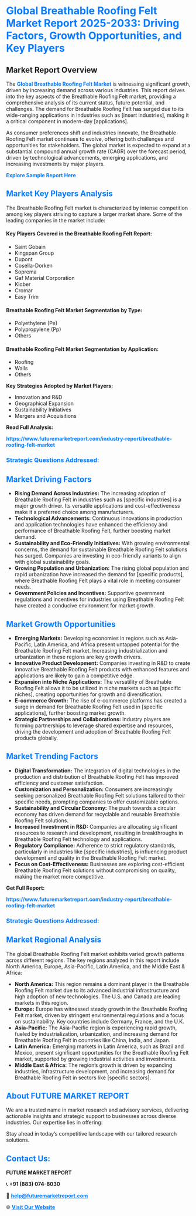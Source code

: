 <h1 style="color: #007BFF;">Global Breathable Roofing Felt Market Report 2025-2033: Driving Factors, Growth Opportunities, and Key Players</h1>

<section id="overview">
<h2>Market Report Overview</h2>
<p>The <a href="https://www.futuremarketreport.com/industry-report/breathable-roofing-felt-market" style="color: #007BFF; text-decoration: none;"><strong>Global Breathable Roofing Felt Market</strong></a> is witnessing significant growth, driven by increasing demand across various industries. This report delves into the key aspects of the Breathable Roofing Felt market, providing a comprehensive analysis of its current status, future potential, and challenges. The demand for Breathable Roofing Felt has surged due to its wide-ranging applications in industries such as [insert industries], making it a critical component in modern-day [applications].</p>
<p>As consumer preferences shift and industries innovate, the Breathable Roofing Felt market continues to evolve, offering both challenges and opportunities for stakeholders. The global market is expected to expand at a substantial compound annual growth rate (CAGR) over the forecast period, driven by technological advancements, emerging applications, and increasing investments by major players.</p>
</section>

<section id="overview">
<p><a href="https://www.futuremarketreport.com/request-sample/reportId=31381" style="color: #007BFF; text-decoration: none;"><strong>Explore Sample Report Here</strong></a></p>
</section>

<section id="key-players">
<h2 style="color: #007BFF;">Market Key Players Analysis</h2>
<p>The Breathable Roofing Felt market is characterized by intense competition among key players striving to capture a larger market share. Some of the leading companies in the market include:</p>
<h4>Key Players Covered in the Breathable Roofing Felt Report:</h4>
<ul><li>Saint Gobain</li><li>Kingspan Group</li><li>Dupont</li><li>Cosella-Dorken</li><li>Soprema</li><li>Gaf Material Corporation</li><li>Klober</li><li>Cromar</li><li>Easy Trim</li></ul>
<h4>Breathable Roofing Felt Market Segmentation by Type:</h4>
<ul><li>Polyethylene (Pe)</li><li>Polypropylene (Pp)</li><li>Others</li></ul>

<h4>Breathable Roofing Felt Market Segmentation by Application:</h4>
<ul><li>Roofing</li><li>Walls</li><li>Others</li></ul>
<p><strong>Key Strategies Adopted by Market Players:</strong></p>
<ul>
<li>Innovation and R&D</li>
<li>Geographical Expansion</li>
<li>Sustainability Initiatives</li>
<li>Mergers and Acquisitions</li>
</ul>
</section>

<section>
<p><strong>Read Full Analysis: </strong></p><a href="https://www.futuremarketreport.com/industry-report/breathable-roofing-felt-market" style="color: #007BFF; text-decoration: none;"><strong>https://www.futuremarketreport.com/industry-report/breathable-roofing-felt-market</strong></a>
<h3 style="color: #007BFF;">Strategic Questions Addressed:</h3>
</section>

<section id="driving-factors">
<h2 style="color: #007BFF;">Market Driving Factors</h2>
<ul>
<li><strong>Rising Demand Across Industries:</strong> The increasing adoption of Breathable Roofing Felt in industries such as [specific industries] is a major growth driver. Its versatile applications and cost-effectiveness make it a preferred choice among manufacturers.</li>
<li><strong>Technological Advancements:</strong> Continuous innovations in production and application technologies have enhanced the efficiency and performance of Breathable Roofing Felt, further boosting market demand.</li>
<li><strong>Sustainability and Eco-Friendly Initiatives:</strong> With growing environmental concerns, the demand for sustainable Breathable Roofing Felt solutions has surged. Companies are investing in eco-friendly variants to align with global sustainability goals.</li>
<li><strong>Growing Population and Urbanization:</strong> The rising global population and rapid urbanization have increased the demand for [specific products], where Breathable Roofing Felt plays a vital role in meeting consumer needs.</li>
<li><strong>Government Policies and Incentives:</strong> Supportive government regulations and incentives for industries using Breathable Roofing Felt have created a conducive environment for market growth.</li>
</ul>
</section>

<section id="growth-opportunities">
<h2 style="color: #007BFF;">Market Growth Opportunities</h2>
<ul>
<li><strong>Emerging Markets:</strong> Developing economies in regions such as Asia-Pacific, Latin America, and Africa present untapped potential for the Breathable Roofing Felt market. Increasing industrialization and urbanization in these regions are key growth drivers.</li>
<li><strong>Innovative Product Development:</strong> Companies investing in R&D to create innovative Breathable Roofing Felt products with enhanced features and applications are likely to gain a competitive edge.</li>
<li><strong>Expansion into Niche Applications:</strong> The versatility of Breathable Roofing Felt allows it to be utilized in niche markets such as [specific niches], creating opportunities for growth and diversification.</li>
<li><strong>E-commerce Growth:</strong> The rise of e-commerce platforms has created a surge in demand for Breathable Roofing Felt used in [specific applications], further boosting market growth.</li>
<li><strong>Strategic Partnerships and Collaborations:</strong> Industry players are forming partnerships to leverage shared expertise and resources, driving the development and adoption of Breathable Roofing Felt products globally.</li>
</ul>
</section>

<section id="trending-factors">
<h2 style="color: #007BFF;">Market Trending Factors</h2>
<ul>
<li><strong>Digital Transformation:</strong> The integration of digital technologies in the production and distribution of Breathable Roofing Felt has improved efficiency and customer satisfaction.</li>
<li><strong>Customization and Personalization:</strong> Consumers are increasingly seeking personalized Breathable Roofing Felt solutions tailored to their specific needs, prompting companies to offer customizable options.</li>
<li><strong>Sustainability and Circular Economy:</strong> The push towards a circular economy has driven demand for recyclable and reusable Breathable Roofing Felt solutions.</li>
<li><strong>Increased Investment in R&D:</strong> Companies are allocating significant resources to research and development, resulting in breakthroughs in Breathable Roofing Felt technology and applications.</li>
<li><strong>Regulatory Compliance:</strong> Adherence to strict regulatory standards, particularly in industries like [specific industries], is influencing product development and quality in the Breathable Roofing Felt market.</li>
<li><strong>Focus on Cost-Effectiveness:</strong> Businesses are exploring cost-efficient Breathable Roofing Felt solutions without compromising on quality, making the market more competitive.</li>
</ul>
</section>

<section>
<p><strong>Get Full Report: </strong></p><a href="https://www.futuremarketreport.com/industry-report/breathable-roofing-felt-market" style="color: #007BFF; text-decoration: none;"><strong>https://www.futuremarketreport.com/industry-report/breathable-roofing-felt-market</strong></a>
<h3 style="color: #007BFF;">Strategic Questions Addressed:</h3>
</section>


<section id="regional-analysis">
<h2 style="color: #007BFF;">Market Regional Analysis</h2>
<p>The global Breathable Roofing Felt market exhibits varied growth patterns across different regions. The key regions analyzed in this report include North America, Europe, Asia-Pacific, Latin America, and the Middle East & Africa:</p>
<ul>
<li><strong>North America:</strong> This region remains a dominant player in the Breathable Roofing Felt market due to its advanced industrial infrastructure and high adoption of new technologies. The U.S. and Canada are leading markets in this region.</li>
<li><strong>Europe:</strong> Europe has witnessed steady growth in the Breathable Roofing Felt market, driven by stringent environmental regulations and a focus on sustainability. Key countries include Germany, France, and the U.K.</li>
<li><strong>Asia-Pacific:</strong> The Asia-Pacific region is experiencing rapid growth, fueled by industrialization, urbanization, and increasing demand for Breathable Roofing Felt in countries like China, India, and Japan.</li>
<li><strong>Latin America:</strong> Emerging markets in Latin America, such as Brazil and Mexico, present significant opportunities for the Breathable Roofing Felt market, supported by growing industrial activities and investments.</li>
<li><strong>Middle East & Africa:</strong> The region’s growth is driven by expanding industries, infrastructure development, and increasing demand for Breathable Roofing Felt in sectors like [specific sectors].</li>
</ul>
</section>

<footer>
<h2 style="color: #007BFF;">About FUTURE MARKET REPORT</h2>
<p>We are a trusted name in market research and advisory services, delivering actionable insights and strategic support to businesses across diverse industries. Our expertise lies in offering:</p>

<p>Stay ahead in today’s competitive landscape with our tailored research solutions.</p>

<h2 style="color: #007BFF;">Contact Us:</h2>
<p><strong>FUTURE MARKET REPORT</strong></p>
<p>📞 <strong>+91 (883) 074-8030</strong></p>
<p>📧 <strong><a href="mailto:help@futuremarketreport.com" style="color: #007BFF;">help@futuremarketreport.com</a></strong></p>
<p>🌐 <strong><a href="https://www.futuremarketreport.com/" style="color: #007BFF;">Visit Our Website</a></strong></p>
</footer>